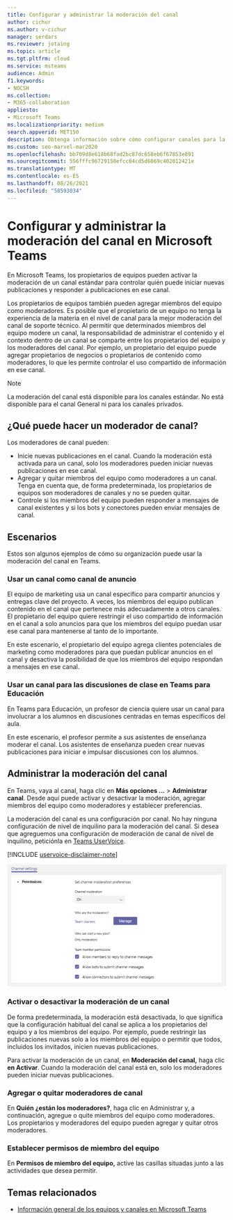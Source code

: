 ```yaml
---
title: Configurar y administrar la moderación del canal
author: cichur
ms.author: v-cichur
manager: serdars
ms.reviewer: jotaing
ms.topic: article
ms.tgt.pltfrm: cloud
ms.service: msteams
audience: Admin
f1.keywords:
- NOCSH
ms.collection:
- M365-collaboration
appliesto:
- Microsoft Teams
ms.localizationpriority: medium
search.appverid: MET150
description: Obtenga información sobre cómo configurar canales para la moderación en Microsoft Teams, incluido cómo agregar miembros del equipo como moderadores de canal.
ms.custom: seo-marvel-mar2020
ms.openlocfilehash: bb709d8e618b68fad2bc87dc658eb6f67853e891
ms.sourcegitcommit: 556fffc96729150efcc04cd5d6069c402012421e
ms.translationtype: MT
ms.contentlocale: es-ES
ms.lasthandoff: 08/26/2021
ms.locfileid: "58593034"
---
```

# <a name="set-up-and-manage-channel-moderation-in-microsoft-teams"></a>Configurar y administrar la moderación del canal en Microsoft Teams

En Microsoft Teams, los propietarios de equipos pueden activar la moderación de un canal estándar para controlar quién puede iniciar nuevas publicaciones y responder a publicaciones en ese canal.

Los propietarios de equipos también pueden agregar miembros del equipo como moderadores. Es posible que el propietario de un equipo no tenga la experiencia de la materia en el nivel de canal para la mejor moderación del canal de soporte técnico. Al permitir que determinados miembros del equipo modere un canal, la responsabilidad de administrar el contenido y el contexto dentro de un canal se comparte entre los propietarios del equipo y los moderadores del canal. Por ejemplo, un propietario del equipo puede agregar propietarios de negocios o propietarios de contenido como moderadores, lo que les permite controlar el uso compartido de información en ese canal.

> [!NOTE]
> La moderación del canal está disponible para los canales estándar. No está disponible para el canal General ni para los canales privados.

## <a name="what-can-a-channel-moderator-do"></a>¿Qué puede hacer un moderador de canal?

Los moderadores de canal pueden:

- Inicie nuevas publicaciones en el canal. Cuando la moderación está activada para un canal, solo los moderadores pueden iniciar nuevas publicaciones en ese canal.
- Agregar y quitar miembros del equipo como moderadores a un canal. Tenga en cuenta que, de forma predeterminada, los propietarios de equipos son moderadores de canales y no se pueden quitar.
- Controle si los miembros del equipo pueden responder a mensajes de canal existentes y si los bots y conectores pueden enviar mensajes de canal.

## <a name="scenarios"></a>Escenarios

Estos son algunos ejemplos de cómo su organización puede usar la moderación del canal en Teams.

### <a name="use-a-channel-as-an-announcement-channel"></a>Usar un canal como canal de anuncio

El equipo de marketing usa un canal específico para compartir anuncios y entregas clave del proyecto. A veces, los miembros del equipo publican contenido en el canal que pertenece más adecuadamente a otros canales. El propietario del equipo quiere restringir el uso compartido de información en el canal a solo anuncios para que los miembros del equipo puedan usar ese canal para mantenerse al tanto de lo importante.

En este escenario, el propietario del equipo agrega clientes potenciales de marketing como moderadores para que puedan publicar anuncios en el canal y desactiva la posibilidad de que los miembros del equipo respondan a mensajes en ese canal.

### <a name="use-a-channel-for-class-discussions-in-teams-for-education"></a>Usar un canal para las discusiones de clase en Teams para Educación

En Teams para Educación, un profesor de ciencia quiere usar un canal para involucrar a los alumnos en discusiones centradas en temas específicos del aula.

En este escenario, el profesor permite a sus asistentes de enseñanza moderar el canal. Los asistentes de enseñanza pueden crear nuevas publicaciones para iniciar e impulsar discusiones con los alumnos.

## <a name="manage-channel-moderation"></a>Administrar la moderación del canal

En Teams, vaya al canal, haga clic en **Más opciones ...**  >  **Administrar canal**. Desde aquí puede activar y desactivar la moderación, agregar miembros del equipo como moderadores y establecer preferencias.

La moderación del canal es una configuración por canal. No hay ninguna configuración de nivel de inquilino para la moderación del canal. Si desea que agreguemos una configuración de moderación de canal de nivel de inquilino, peticiónla en [Teams UserVoice](https://microsoftteams.uservoice.com/).

[!INCLUDE [uservoice-disclaimer-note](includes/uservoice-disclaimer-note.md)]

![preferencias para administrar canal-moderación en equipos](media/manage-channel-moderation-in-teams-preferences.png)

### <a name="turn-on-or-turn-off-moderation-for-a-channel"></a>Activar o desactivar la moderación de un canal

De forma predeterminada, la moderación está desactivada, lo que significa que la configuración habitual del canal se aplica a los propietarios del equipo y a los miembros del equipo. Por ejemplo, puede restringir las publicaciones nuevas solo a los miembros del equipo o permitir que todos, incluidos los invitados, inicien nuevas publicaciones.

Para activar la moderación de un canal, en **Moderación del canal,** haga clic **en Activar**. Cuando la moderación del canal está en, solo los moderadores pueden iniciar nuevas publicaciones. 

### <a name="add-or-remove-channel-moderators"></a>Agregar o quitar moderadores de canal

En **Quién ¿están los moderadores?**, haga clic en Administrar y, a continuación, agregue o quite miembros del equipo como moderadores.  Los propietarios y moderadores del equipo pueden agregar y quitar otros moderadores.  

### <a name="set-team-member-permissions"></a>Establecer permisos de miembro del equipo

En **Permisos de miembro del equipo,** active las casillas situadas junto a las actividades que desea permitir.

## <a name="related-topics"></a>Temas relacionados

- [Información general de los equipos y canales en Microsoft Teams](teams-channels-overview.md)
